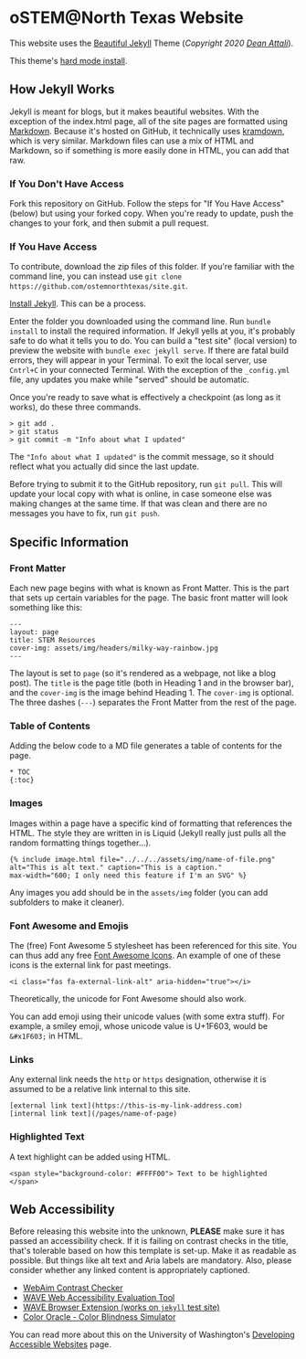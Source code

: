 # oSTEM@North Texas Website

This website uses the [Beautiful Jekyll](https://github.com/daattali/beautiful-jekyll) Theme
(*Copyright 2020 [Dean Attali](https://deanattali.com)*).

This theme's [hard mode install](https://beautifuljekyll.com/getstarted/#install-steps-hard).

## How Jekyll Works

Jekyll is meant for blogs, but it makes beautiful websites.
With the exception of the index.html page, all of the site pages are formatted
using [Markdown](https://www.markdownguide.org/basic-syntax/).
Because it's hosted on GitHub, it technically uses
[kramdown](https://kramdown.gettalong.org/quickref.html), which is very
similar.
Markdown files can use a mix of HTML and Markdown, so if something is more
easily done in HTML, you can add that raw.

### If You Don't Have Access
Fork this repository on GitHub. Follow the steps for "If You Have Access"
(below) but using your forked copy. When you're ready to update, push the
changes to your fork, and then submit a pull request.

### If You Have Access
To contribute, download the zip files of this folder.
If you're familiar with the command line, you can instead use
`git clone https://github.com/ostemnorthtexas/site.git`.

[Install Jekyll](https://jekyllrb.com/docs/installation/). This can be a process.

Enter the folder you downloaded using the command line.
Run `bundle install` to install the required information.
If Jekyll yells at you, it's probably safe to do what it tells you to do.
You can build a "test site" (local version) to preview the website with
`bundle exec jekyll serve`.
If there are fatal build errors, they will appear in your Terminal.
To exit the local server, use `Cntrl+C` in your connected Terminal.
With the exception of the `_config.yml` file, any updates you make while
"served" should be automatic.

Once you're ready to save what is effectively a checkpoint (as long as it works),
do these three commands.
```
> git add .
> git status
> git commit -m "Info about what I updated"
```
The `"Info about what I updated"` is the commit message, so it should reflect
what you actually did since the last update.

Before trying to submit it to the GitHub repository, run `git pull`.
This will update your local copy with what is online, in case someone else
was making changes at the same time.
If that was clean and there are no messages you have to fix, run `git push`.

## Specific Information

### Front Matter
Each new page begins with what is known as Front Matter.
This is the part that sets up certain variables for the page.
The basic front matter will look something like this:
```
---
layout: page
title: STEM Resources
cover-img: assets/img/headers/milky-way-rainbow.jpg
---
```
The layout is set to `page` (so it's rendered as a webpage, not like a blog
post). The `title` is the page title (both in Heading 1 and in the browser bar),
and the `cover-img` is the image behind Heading 1. The `cover-img` is optional.
The three dashes (`---`) separates the Front Matter from the rest of the page.

### Table of Contents
Adding the below code to a MD file generates a table of contents for the page.
```
* TOC
{:toc}
```

### Images
Images within a page have a specific kind of formatting that references the
HTML. The style they are written in is Liquid (Jekyll really just pulls all
the random formatting things together...).
```liquid
{% include image.html file="../../../assets/img/name-of-file.png"
alt="This is alt text." caption="This is a caption."
max-width="600; I only need this feature if I'm an SVG" %}
```

Any images you add should be in the `assets/img` folder (you can add subfolders
to make it cleaner).

### Font Awesome and Emojis
The (free) Font Awesome 5 stylesheet has been referenced for this site.
You can thus add any free [Font Awesome Icons](https://fontawesome.com/).
An example of one of these icons is the external link for past meetings.
```
<i class="fas fa-external-link-alt" aria-hidden="true"></i>
```
Theoretically, the unicode for Font Awesome should also work.

You can add emoji using their unicode values (with some extra stuff).
For example, a smiley emoji, whose unicode value is U+1F603, would be `&#x1F603;`
in HTML.

### Links
Any external link needs the `http` or `https` designation, otherwise it is
assumed to be a relative link internal to this site.
```
[external link text](https://this-is-my-link-address.com)
[internal link text](/pages/name-of-page)
```

### Highlighted Text
A text highlight can be added using HTML.
```
<span style="background-color: #FFFF00"> Text to be highlighted </span>
```

## Web Accessibility

Before releasing this website into the unknown, **PLEASE** make sure it has
passed an accessibility check.
If it is failing on contrast checks in the title, that's tolerable based on
how this template is set-up. Make it as readable as possible.
But things like alt text and Aria labels are mandatory.
Also, please consider whether any linked content is appropriately captioned.
- [WebAim Contrast Checker](https://webaim.org/resources/contrastchecker/)
- [WAVE Web Accessibility Evaluation Tool](https://wave.webaim.org/)
- [WAVE Browser Extension (works on `jekyll` test site)](https://wave.webaim.org/extension/)
- [Color Oracle - Color Blindness Simulator](https://colororacle.org/)

You can read more about this on the University of Washington's
[Developing Accessible Websites](https://www.washington.edu/accessibility/web/)
page.

